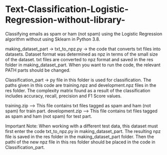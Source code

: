 # Text-Classification-Logistic-Regression-without-library-
Classifying emails as spam or ham (not spam) using the Logistic Regression algorithm without using Sklearn in Python 3.8.

making_dataset_part -> txt_to_npz.py -> the code that converts txt files into datasets. Dataset format was determined as npz in terms of the small size of the dataset.
txt files are converted to npz format and saved in the res folder in making_dataset_part.
When you want to run the code, the relevant PATH parts should be changed.

Classification_part -> py file in this folder is used for classification. The paths given in this code are training.npz and development.npz files in the res folder.
The complexity matrix found as a result of the classification includes accuracy, recall, precision and F1 Score values.

training.zip --> This file contains txt files tagged as spam and ham (not spam) for train part.
development.zip --> This file contains txt files tagged as spam and ham (not spam) for test part.
                        
Important Note: When working with a different test data, this dataset must first enter the code txt_to_npz.py in making_dataset_part. The resulting npz file is saved in the res folder in the making_dataset_part folder. Then the pathi of the new npz file in this res folder should be placed in the code in Classification_part.
